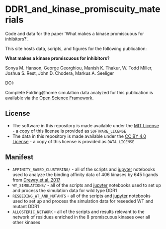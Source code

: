 # DDR1_and_kinase_promiscuity_materials
Code and data for the paper 'What makes a kinase promiscuous for inhibitors?'.

This site hosts data, scripts, and figures for the following publication:

**What makes a kinase promiscuous for inhibitors?**

Sonya M. Hanson, George Georghiou, Manish K. Thakur, W. Todd Miller, Joshua S. Rest, John D. Chodera, Markus A. Seeliger

DOI: 

Complete Folding@home simulation data analyzed for this publication is available via the [Open Science Framework](https://osf.io/4r8x2/).

## License 
* The software in this repository is made available under the [MIT License](https://opensource.org/licenses/MIT) - a copy of this license is provided as `SOFTWARE_LICENSE`
* The data in this repository is made available under the [CC BY 4.0 License](https://creativecommons.org/licenses/by/4.0/) - a copy of this license is provided as `DATA_LICENSE`

## Manifest

* `AFFINITY_BASED_CLUSTERING/` - all of the scripts and [jupyter](http://jupyter.org/) notebooks used to analyze the binding affinity data of 406 kinases by 645 ligands from [Drewry et al, 2017](https://doi.org/10.1371/journal.pone.0181585)
* `WT_SIMULATIONS/` - all of the scripts and [jupyter](http://jupyter.org/) notebooks used to set up and process the simulation data for wild type DDR1
* `RESEEDING_WT_AND_MUTANTS` - all of the scripts and [jupyter](http://jupyter.org/) notebooks used to set up and process the simulation data for reseeded WT and mutant DDR1
* `ALLOSTERIC_NETWORK` - all of the scripts and results relevant to the network of residues enriched in the 8 promiscuous kinases over all other kinases
